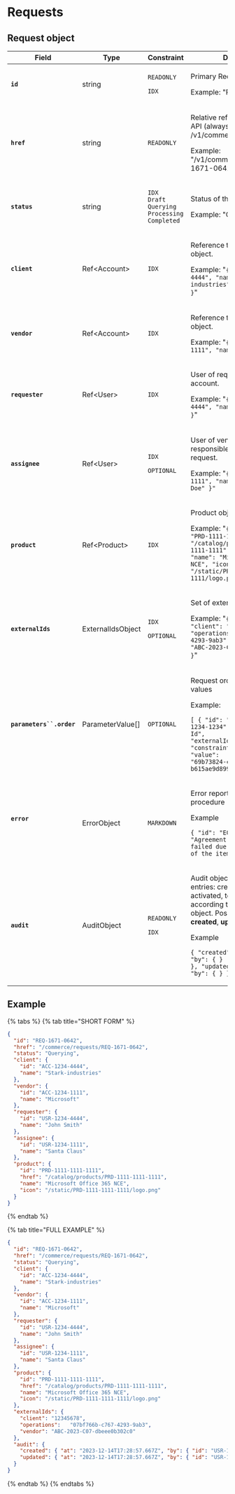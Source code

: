 # Requests

## Request object

| Field                                              | Type              | Constraint                                                                                                                  | Description                                                                                                                                                                                                                                                                                                                               |
| -------------------------------------------------- | ----------------- | --------------------------------------------------------------------------------------------------------------------------- | ----------------------------------------------------------------------------------------------------------------------------------------------------------------------------------------------------------------------------------------------------------------------------------------------------------------------------------------- |
| **`id`**                                           | string            | <p><code>READONLY</code> </p><p><code>IDX</code></p>                                                                        | <p>Primary Request identifier </p><p></p><p>Example: "REQ-1671-0642"</p>                                                                                                                                                                                                                                                                  |
| **`href`**                                         | string            | `READONLY`                                                                                                                  | <p>Relative reference to object on API (always /v1/commerce/requests/{id}) </p><p></p><p>Example: "/v1/commerce/requests/REQ-1671-0642"</p>                                                                                                                                                                                               |
| **`status`**                                       | string            | <p><code>IDX</code><br><code>Draft</code><br><code>Querying</code><br><code>Processing</code><br><code>Completed</code></p> | <p>Status of the request. </p><p></p><p>Example: "Querying"</p>                                                                                                                                                                                                                                                                           |
| **`client`**                                       | Ref\<Account>     | `IDX`                                                                                                                       | <p>Reference to client Account object. </p><p></p><p>Example: "<code>{ "id": "ACC-1234-4444", "name": "stark industries" }</code>"</p>                                                                                                                                                                                                    |
| **`vendor`**                                       | Ref\<Account>     | `IDX`                                                                                                                       | <p>Reference to vendor Account object. </p><p></p><p>Example: "<code>{ "id": "ACC-1234-1111", "name": "Microsoft" }</code></p>                                                                                                                                                                                                            |
| **`requester`**                                    | Ref\<User>        | `IDX`                                                                                                                       | <p>User of requester, in client account. </p><p></p><p>Example: "<code>{ "id": "USR-1234-4444", "name": "John Smith" }</code>"</p>                                                                                                                                                                                                        |
| **`assignee`**                                     | Ref\<User>        | <p><code>IDX</code> </p><p><code>OPTIONAL</code></p>                                                                        | <p>User of vendor who is responsible to processing request. </p><p></p><p>Example: "<code>{ "id": "USR-1234-1111", "name": "Jane Doe" }"</code></p>                                                                                                                                                                                       |
| **`product`**                                      | Ref\<Product>     | `IDX`                                                                                                                       | <p>Product object reference </p><p></p><p>Example: "<code>{ "id": "PRD-1111-1111-1111", "href": "/catalog/products/PRD-1111-1111-1111", "name": "Microsoft Office 365 NCE", "icon": "/static/PRD-1111-1111-1111/logo.png" }"</code></p>                                                                                                   |
| **`externalIds`**                                  | ExternalIdsObject | <p><code>IDX</code> </p><p><code>OPTIONAL</code></p>                                                                        | <p>Set of external IDs identifiers </p><p></p><p>Example: "<code>{ "client": "12345678", "operations": "07bf766b-c767-4293-9ab3", "vendor": "ABC-2023-C07-dbeee0b302c0" }</code>"</p>                                                                                                                                                     |
| **`parameters``.order`**                           | ParameterValue\[] | `OPTIONAL`                                                                                                                  | <p>Request ordering parameters values </p><p></p><p>Example:</p><p> <code>[ { "id": "PRM-1234-1234-1234-1234", "name": "Tennant Id", "externalId": "tennant_id", "constraints": { ... }, "value": "69b73824-ce76-4866-ad47-b615ae9d8998", } ]</code></p>                                                                                  |
| <p><strong><code>error</code></strong><br><br></p> | ErrorObject       | `MARKDOWN`                                                                                                                  | <p>Error reported by validation procedure </p><p></p><p>Example </p><p><code>{ "id": "E001234", "message": "Agreement provisioning failed due to unavailability of the item" }</code></p>                                                                                                                                                 |
| **`audit`**                                        | AuditObject       | <p><code>READONLY</code> </p><p><code>IDX</code></p>                                                                        | <p>Audit object with possible entries: created, updated, activated, terminated, according to lifecycle of the object. Possible audit events: <strong>created</strong>, <strong>updated, querying</strong>. </p><p></p><p>Example </p><p><code>{ "created": { "at": "...", "by": { } }, "updated": { "at": "...", "by": { } } }</code></p> |

## Example <a href="#example" id="example"></a>

{% tabs %}
{% tab title="SHORT FORM" %}
```json
{
  "id": "REQ-1671-0642",
  "href": "/commerce/requests/REQ-1671-0642",
  "status": "Querying",
  "client": { 
    "id": "ACC-1234-4444",
    "name": "Stark-industries"
  },
  "vendor": { 
    "id": "ACC-1234-1111",
    "name": "Microsoft"
  },
  "requester": { 
    "id": "USR-1234-4444",
    "name": "John Smith"
  },
  "assignee": { 
    "id": "USR-1234-1111",
    "name": "Santa Claus"
  },
  "product": {
    "id": "PRD-1111-1111-1111",
    "href": "/catalog/products/PRD-1111-1111-1111",
    "name": "Microsoft Office 365 NCE",
    "icon": "/static/PRD-1111-1111-1111/logo.png"
  }
}
```
{% endtab %}

{% tab title="FULL EXAMPLE" %}
```json
{
  "id": "REQ-1671-0642",
  "href": "/commerce/requests/REQ-1671-0642",
  "status": "Querying",
  "client": { 
    "id": "ACC-1234-4444",
    "name": "Stark-industries"
  },
  "vendor": { 
    "id": "ACC-1234-1111",
    "name": "Microsoft"
  },
  "requester": { 
    "id": "USR-1234-4444",
    "name": "John Smith"
  },
  "assignee": { 
    "id": "USR-1234-1111",
    "name": "Santa Claus"
  },
  "product": {
    "id": "PRD-1111-1111-1111",
    "href": "/catalog/products/PRD-1111-1111-1111",
    "name": "Microsoft Office 365 NCE",
    "icon": "/static/PRD-1111-1111-1111/logo.png"
  },
  "externalIds": {
    "client": "12345678",
    "operations":	"07bf766b-c767-4293-9ab3",
    "vendor": "ABC-2023-C07-dbeee0b302c0"
  },
  "audit": {
    "created": { "at": "2023-12-14T17:28:57.667Z", "by": { "id": "USR-1234-1234", "name": "John Smith" } },
    "updated": { "at": "2023-12-14T17:28:57.667Z", "by": { "id": "USR-1234-1234", "name": "John Smith" } }
  }
}
```
{% endtab %}
{% endtabs %}
